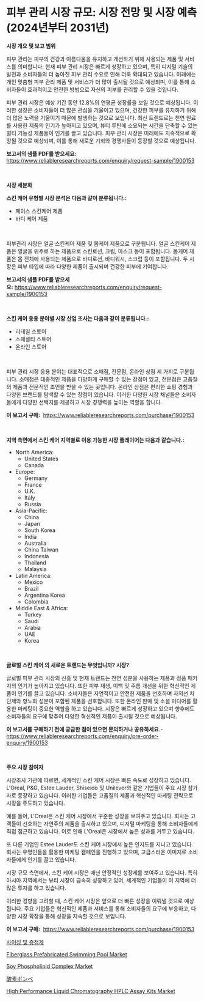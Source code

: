 <p><h1>피부 관리 시장 규모: 시장 전망 및 시장 예측 (2024년부터 2031년)</h1></p><p><strong>시장 개요 및 보고 범위</strong></p>
<p><p>피부 관리는 피부의 건강과 아름다움을 유지하고 개선하기 위해 사용되는 제품 및 서비스를 의미합니다. 현재 피부 관리 시장은 빠르게 성장하고 있으며, 특히 디지털 기술의 발전과 소비자들의 더 높아진 피부 관리 수요로 인해 더욱 확대되고 있습니다. 미래에는 개인 맞춤형 피부 관리 제품 및 서비스가 더 많이 출시될 것으로 예상되며, 이를 통해 소비자들이 효과적이고 안전한 방법으로 자신의 피부를 관리할 수 있을 것입니다.</p><p>피부 관리 시장은 예상 기간 동안 12.8%의 연평균 성장률을 보일 것으로 예상됩니다. 이러한 성장은 소비자들이 더 많은 관심을 기울이고 있으며, 건강한 피부를 유지하기 위해 더 많은 노력을 기울이기 때문에 발생하는 것으로 보입니다. 최신 트렌드로는 천연 원료를 사용한 제품의 인기가 높아지고 있으며, 뷰티 루틴에 소요되는 시간을 단축할 수 있는 멀티 기능성 제품들이 인기를 끌고 있습니다. 피부 관리 시장은 미래에도 지속적으로 확장될 것으로 예상되며, 이를 통해 새로운 기회와 경쟁사들이 등장할 것으로 예상됩니다.</p></p>
<p><strong>보고서의 샘플 PDF를 받으세요:</strong> <a href="https://www.reliableresearchreports.com/enquiry/request-sample/1900153">https://www.reliableresearchreports.com/enquiry/request-sample/1900153</a></p>
<p>&nbsp;</p>
<p><strong>시장 세분화</strong></p>
<p><strong>스킨 케어 유형별 시장 분석은 다음과 같이 분류됩니다.:</strong></p>
<p><ul><li>페이스 스킨케어 제품</li><li>바디 케어 제품</li></ul></p>
<p>&nbsp;</p>
<p><p>피부관리 시장은 얼굴 스킨케어 제품 및 몸케어 제품으로 구분됩니다. 얼굴 스킨케어 제품은 얼굴을 위주로 하는 제품으로 스킨로션, 크림, 마스크 등이 포함됩니다. 몸케어 제품은 몸 전체에 사용되는 제품으로 바디로션, 바디워시, 스크럽 등이 포함됩니다. 두 시장은 피부 타입에 따라 다양한 제품이 출시되며 건강한 피부에 기여합니다.</p></p>
<p><strong>보고서의 샘플 PDF를 받으세요:</strong>&nbsp;<a href="https://www.reliableresearchreports.com/enquiry/request-sample/1900153">https://www.reliableresearchreports.com/enquiry/request-sample/1900153</a></p>
<p>&nbsp;</p>
<p><strong> 스킨 케어 응용 분야별 시장 산업 조사는 다음과 같이 분류됩니다.:</strong></p>
<p><ul><li>리테일 스토어</li><li>스페셜티 스토어</li><li>온라인 스토어</li></ul></p>
<p>&nbsp;</p>
<p><p>피부 관리 시장 응용 분야는 대표적으로 소매점, 전문점, 온라인 상점 세 가지로 구분됩니다. 소매점은 대중적인 제품을 다양하게 구매할 수 있는 장점이 있고, 전문점은 고품질의 제품과 전문적인 조언을 받을 수 있는 곳입니다. 온라인 상점은 편리한 쇼핑 경험과 다양한 브랜드를 탐색할 수 있는 장점이 있습니다. 이러한 다양한 시장 채널들은 소비자들에게 다양한 선택지를 제공하고 시장 경쟁력을 높이는 역할을 합니다.</p></p>
<p><strong>이 보고서 구매:</strong>&nbsp; <a href="https://www.reliableresearchreports.com/purchase/1900153">https://www.reliableresearchreports.com/purchase/1900153</a></p>
<p>&nbsp;</p>
<p><strong>지역 측면에서 스킨 케어 지역별로 이용 가능한 시장 플레이어는 다음과 같습니다.:</strong></p>
<p><ul>
    <li>
        North America:
        <ul>
            <li>United States</li>
            <li>Canada</li>
        </ul>
    </li>
    <li>
        Europe:
        <ul>
            <li>Germany</li>
            <li>France</li>
            <li>U.K.</li>
            <li>Italy</li>
            <li>Russia</li>
        </ul>
    </li>
    <li>
        Asia-Pacific:
        <ul>
            <li>China</li>
            <li>Japan</li>
            <li>South Korea</li>
            <li>India</li>
            <li>Australia</li>
            <li>China Taiwan</li>
            <li>Indonesia</li>
            <li>Thailand</li>
            <li>Malaysia</li>
        </ul>
    </li>
    <li>
        Latin America:
        <ul>
            <li>Mexico</li>
            <li>Brazil</li>
            <li>Argentina Korea</li>
            <li>Colombia</li>
        </ul>
    </li>
    <li>
        Middle East & Africa:
        <ul>
            <li>Turkey</li>
            <li>Saudi</li>
            <li>Arabia</li>
            <li>UAE</li>
            <li>Korea</li>
        </ul>
    </li>
    </ul></p>
<p>&nbsp;</p>
<p><strong>글로벌 스킨 케어 의 새로운 트렌드는 무엇입니까? 시장?</strong></p>
<p><p>글로벌 피부 관리 시장의 신흥 및 현재 트렌드는 천연 성분을 사용하는 제품과 정품 패키지의 인기가 높아지고 있습니다. 또한 피부 재생, 미백 및 주름 개선을 위한 혁신적인 제품이 인기를 끌고 있습니다. 소비자들은 자연적이고 안전한 제품을 선호하며 자외선 차단제와 항노화 성분이 포함된 제품을 선호합니다. 또한 온라인 판매 및 소셜 미디어를 활용한 마케팅이 중요한 역할을 하고 있습니다. 시장은 빠르게 성장하고 있으며 향후에도 소비자들의 요구에 맞추어 다양한 혁신적인 제품이 출시될 것으로 예상됩니다.</p></p>
<p><strong>이 보고서를 구매하기 전에 궁금한 점이 있으면 문의하거나 공유하세요.</strong>- <a href="https://www.reliableresearchreports.com/enquiry/pre-order-enquiry/1900153">https://www.reliableresearchreports.com/enquiry/pre-order-enquiry/1900153</a></p>
<p>&nbsp;</p>
<p><strong>주요 시장 참여자</strong></p>
<p><p>시장조사 기관에 따르면, 세계적인 스킨 케어 시장은 빠른 속도로 성장하고 있습니다. L'Oreal, P&G, Estee Lauder, Shiseido 및 Unilever와 같은 기업들이 주요 시장 참가자로 등장하고 있습니다. 이러한 기업들은 고품질의 제품과 혁신적인 마케팅 전략으로 시장을 주도하고 있습니다.</p><p>예를 들어, L'Oreal은 스킨 케어 시장에서 꾸준한 성장을 보여주고 있습니다. 회사는 고객들이 선호하는 자연주의 제품을 출시하고 있으며, 디지털 마케팅을 통해 소비자들에게 직접 접근하고 있습니다. 이로 인해 L'Oreal은 시장에서 높은 성과를 거두고 있습니다.</p><p>또 다른 기업인 Estee Lauder도 스킨 케어 시장에서 높은 인지도를 지니고 있습니다. 회사는 유명인들을 활용한 마케팅 캠페인을 진행하고 있으며, 고급스러운 이미지로 소비자들에게 인기를 끌고 있습니다.</p><p>시장 규모 측면에서, 스킨 케어 시장은 매년 안정적인 성장세를 보여주고 있습니다. 특히 아시아 지역에서는 뷰티 시장이 급속히 성장하고 있어, 세계적인 기업들이 이 지역에 더 많은 투자를 하고 있습니다.</p><p>이러한 경향을 고려할 때, 스킨 케어 시장은 앞으로 더 빠른 성장을 이뤄낼 것으로 예상됩니다. 주요 기업들은 혁신적인 제품과 서비스를 통해 소비자들의 요구에 부응하고, 다양한 시장 확장을 통해 성장을 지속할 것으로 보입니다.</p></p>
<p><strong>이 보고서 구매:</strong>&nbsp;&nbsp;<a href="https://www.reliableresearchreports.com/purchase/1900153">https://www.reliableresearchreports.com/purchase/1900153</a></p>
<p><p><a href="https://github.com/jntpkh496620/Market-Research-Report-List-1/blob/main/8859474186426.md">사이징 및 증점제</a></p><p><a href="https://view.publitas.com/reportprime-1/fiberglass-prefabricated-swimming-pool-market-size-and-growth-market-segmentation-regional-and-country-breakdowns-and-market-trends-for-period-from-2024-2031/">Fiberglass Prefabricated Swimming Pool Market</a></p><p><a href="https://cedar-agate-3da.notion.site/Soy-Phospholipid-Complex-Market-Size-Market-Share-and-Global-Market-Analysis-Report-2024-2031-e1af0ae7a1494a71ab402ac952c27745">Soy Phospholipid Complex Market</a></p><p><a href="https://github.com/bevdtkn4419963/Market-Research-Report-List-1/blob/main/8552930186462.md">酸素ボンベ</a></p><p><a href="https://github.com/NorbertYates/Market-Research-Report-List-3/blob/main/high-performance-liquid-chromatography-hplc-assay-kits-market.md">High Performance Liquid Chromatography HPLC Assay Kits Market</a></p></p>

